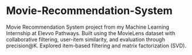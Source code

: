 # Movie-Recommendation-System
Movie Recommendation System project from my Machine Learning Internship at Elevvo Pathways. Built using the MovieLens dataset with collaborative filtering, user-item similarity, and evaluation through precision@K. Explored item-based filtering and matrix factorization (SVD).
